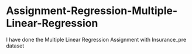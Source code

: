 # Assignment-Regression-Multiple-Linear-Regression
I have done the Multiple Linear Regression Assignment with Insurance_pre dataset
